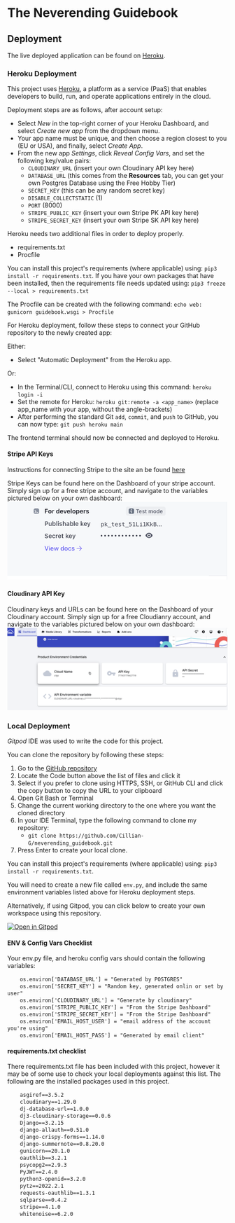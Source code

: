 # The Neverending Guidebook
## Deployment

The live deployed application can be found on [Heroku](https://neverending-guidebook.herokuapp.com/).

### Heroku Deployment

This project uses [Heroku](https://www.heroku.com), a platform as a service (PaaS) that enables developers to build, run, and operate applications entirely in the cloud.

Deployment steps are as follows, after account setup:

- Select *New* in the top-right corner of your Heroku Dashboard, and select *Create new app* from the dropdown menu.
- Your app name must be unique, and then choose a region closest to you (EU or USA), and finally, select *Create App*.
- From the new app *Settings*, click *Reveal Config Vars*, and set the following key/value pairs:
  - `CLOUDINARY_URL` (insert your own Cloudinary API key here)
  - `DATABASE_URL` (this comes from the **Resources** tab, you can get your own Postgres Database using the Free Hobby Tier)
  - `SECRET_KEY` (this can be any random secret key)
  - `DISABLE_COLLECTSTATIC` (1)
  - `PORT` (8000)
  - `STRIPE_PUBLIC_KEY` (insert your own Stripe PK API key here)
  - `STRIPE_SECRET_KEY` (insert your own Stripe SK API key here)

Heroku needs two additional files in order to deploy properly.
- requirements.txt
- Procfile

You can install this project's requirements (where applicable) using: `pip3 install -r requirements.txt`. If you have your own packages that have been installed, then the requirements file needs updated using: `pip3 freeze --local > requirements.txt`

The Procfile can be created with the following command: `echo web: gunicorn guidebook.wsgi > Procfile`

For Heroku deployment, follow these steps to connect your GitHub repository to the newly created app:

Either:
- Select "Automatic Deployment" from the Heroku app.

Or:
- In the Terminal/CLI, connect to Heroku using this command: `heroku login -i`
- Set the remote for Heroku: `heroku git:remote -a <app_name>` (replace app_name with your app, without the angle-brackets)
- After performing the standard Git `add`, `commit`, and `push` to GitHub, you can now type: `git push heroku main`

The frontend terminal should now be connected and deployed to Heroku.

#### Stripe API Keys

Instructions for connecting Stripe to the site an be found [here](https://stripe.com/docs/payments/accept-a-payment#web-collect-card-details)

Stripe Keys can be found here on the Dashboard of your stripe account. Simply sign up for a free stripe account, and navigate to the variables pictured below on your own dashboard:
![Stripe Dashboard Image](/documentation/deployment/deployment_images/deployment-stripe1.png)

#### Cloudinary API Key

Cloudinary keys and URLs can be found here on the Dashboard of your Cloudinary account. Simply sign up for a free Cloudianry account, and navigate to the variables pictured below on your own dashboard:
![Cloudinary Dashboard Image](/documentation/deployment/deployment_images/deployment-cloudinary1.png)
### Local Deployment

*Gitpod* IDE was used to write the code for this project.

You can clone the repository by following these steps:

1. Go to the [GitHub repository](https://github.com/Cillian-G/neverending_guidebook) 
2. Locate the Code button above the list of files and click it 
3. Select if you prefer to clone using HTTPS, SSH, or GitHub CLI and click the copy button to copy the URL to your clipboard
4. Open Git Bash or Terminal
5. Change the current working directory to the one where you want the cloned directory
6. In your IDE Terminal, type the following command to clone my repository:
	- `git clone https://github.com/Cillian-G/neverending_guidebook.git`
7. Press Enter to create your local clone.

You can install this project's requirements (where applicable) using: `pip3 install -r requirements.txt`.

You will need to create a new file called `env.py`, and include the same environment variables listed above for Heroku deployment steps.

Alternatively, if using Gitpod, you can click below to create your own workspace using this repository.

[![Open in Gitpod](https://gitpod.io/button/open-in-gitpod.svg)](https://gitpod.io/#https://github.com/Cillian-G/neverending_guidebook)

#### ENV & Config Vars Checklist
Your env.py file, and heroku config vars should contain the following variables: 

        os.environ['DATABASE_URL'] = "Generated by POSTGRES"
        os.environ['SECRET_KEY'] = "Random key, generated onlin or set by user"
        os.environ['CLOUDINARY_URL'] = "Generate by cloudinary"
        os.environ['STRIPE_PUBLIC_KEY'] = "From the Stripe Dashboard"
        os.environ['STRIPE_SECRET_KEY'] = "From the Stripe Dashboard"
        os.environ['EMAIL_HOST_USER'] = "email address of the account you're using"
        os.environ['EMAIL_HOST_PASS'] = "Generated by email client"

#### requirements.txt checklist
There requirements.txt file has been included with this project, however it may be of some use to check your local deployments against this list. The following are the installed packages used in this project.

        asgiref==3.5.2
        cloudinary==1.29.0
        dj-database-url==1.0.0
        dj3-cloudinary-storage==0.0.6
        Django==3.2.15
        django-allauth==0.51.0
        django-crispy-forms==1.14.0
        django-summernote==0.8.20.0
        gunicorn==20.1.0
        oauthlib==3.2.1
        psycopg2==2.9.3
        PyJWT==2.4.0
        python3-openid==3.2.0
        pytz==2022.2.1
        requests-oauthlib==1.3.1
        sqlparse==0.4.2
        stripe==4.1.0
        whitenoise==6.2.0       
      


